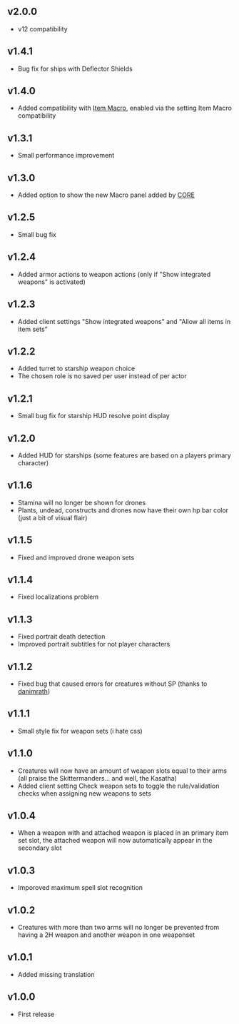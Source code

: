 ## v2.0.0
- v12 compatibility

## v1.4.1
- Bug fix for ships with Deflector Shields

## v1.4.0
- Added compatibility with [Item Macro](https://foundryvtt.com/packages/itemacro), enabled via the setting Item Macro compatibility

## v1.3.1
- Small performance improvement

## v1.3.0
- Added option to show the new Macro panel added by [CORE](https://foundryvtt.com/packages/enhancedcombathud)

## v1.2.5
- Small bug fix

## v1.2.4
- Added armor actions to weapon actions (only if "Show integrated weapons" is activated)

## v1.2.3
- Added client settings "Show integrated weapons" and "Allow all items in item sets"

## v1.2.2
- Added turret to starship weapon choice
- The chosen role is no saved per user instead of per actor

## v1.2.1
- Small bug fix for starship HUD resolve point display

## v1.2.0
- Added HUD for starships (some features are based on a players primary character)

## v1.1.6
- Stamina will no longer be shown for drones
- Plants, undead, constructs and drones now have their own hp bar color (just a bit of visual flair)

## v1.1.5
- Fixed and improved drone weapon sets

## v1.1.4
- Fixed localizations problem

## v1.1.3
- Fixed portrait death detection
- Improved portrait subtitles for not player characters

## v1.1.2
- Fixed bug that caused errors for creatures without SP (thanks to [danimrath](https://github.com/danimrath))

## v1.1.1
- Small style fix for weapon sets (i hate css)

## v1.1.0
- Creatures will now have an amount of weapon slots equal to their arms (all praise the Skittermanders... and well, the Kasatha)
- Added client setting Check weapon sets to toggle the rule/validation checks when assigning new weapons to sets

## v1.0.4
- When a weapon with and attached weapon is placed in an primary item set slot, the attached weapon will now automatically appear in the secondary slot

## v1.0.3
- Imporoved maximum spell slot recognition

## v1.0.2
- Creatures with more than two arms will no longer be prevented from having a 2H weapon and another weapon in one weaponset

## v1.0.1
- Added missing translation

## v1.0.0
- First release
